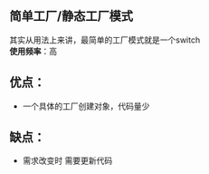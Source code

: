 简单工厂/静态工厂模式
- 
其实从用法上来讲，最简单的工厂模式就是一个switch<br/>
**使用频率**：高

优点：
- 
+ 一个具体的工厂创建对象，代码量少

缺点：
- 
+ 需求改变时 需要更新代码

